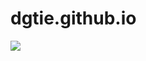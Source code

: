 # dgtie.github.io
![](https://cdn.tindiemedia.com/images/resize/NW16-gX1zgdm3N4iTkO1S35VPnc=/p/fit-in/653x435/filters:fill\(fff\)/i/473793/products/2023-02-16T13%3A03%3A21.384Z-20230216_202425.jpg?1676523840)
